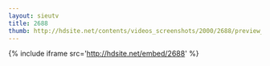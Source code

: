 ```yaml
---
layout: sieutv
title: 2688
thumb: http://hdsite.net/contents/videos_screenshots/2000/2688/preview_360p.mp4.jpg
---
```

{% include iframe src='http://hdsite.net/embed/2688' %}
 
